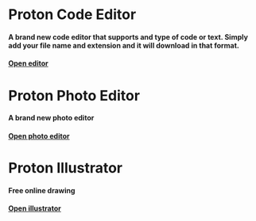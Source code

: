# Proton Code Editor
#### A brand new code editor that supports and type of code or text. Simply add your file name and extension and it will download in that format.<br>
#### <a href="https://lb123658.github.io/Proton">Open editor</a>
# Proton Photo Editor
#### A brand new photo editor<br>
#### <a href="https://lb123658.github.io/Proton/photo">Open photo editor</a>
# Proton Illustrator
#### Free online drawing<br>
#### <a href="https://lb123658.github.io/Proton/illustrator">Open illustrator</a>

